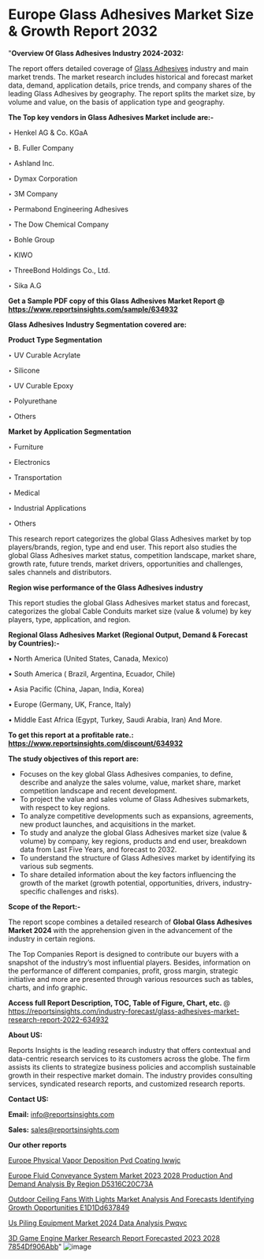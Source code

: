 # Europe Glass Adhesives Market Size & Growth Report 2032

"<strong>Overview Of Glass Adhesives Industry 2024-2032:</strong>

The report offers detailed coverage of <a href=https://www.reportsinsights.com/sample/634932>Glass Adhesives</a> industry and main market trends. The market research includes historical and forecast market data, demand, application details, price trends, and company shares of the leading Glass Adhesives by geography. The report splits the market size, by volume and value, on the basis of application type and geography.

<strong>The Top key vendors in Glass Adhesives Market include are:- </strong>

‣ Henkel AG & Co. KGaA

‣ B. Fuller Company

‣ Ashland Inc.

‣ Dymax Corporation

‣ 3M Company

‣ Permabond Engineering Adhesives

‣ The Dow Chemical Company

‣ Bohle Group

‣ KIWO

‣ ThreeBond Holdings Co., Ltd.

‣ Sika A.G

<strong>Get a Sample PDF copy of this Glass Adhesives Market Report </strong><strong>@ <a href=https://www.reportsinsights.com/sample/634932 style=color:#0000ff;>https://www.reportsinsights.com/sample/634932</a> </strong>

<strong>Glass Adhesives Industry Segmentation covered are:</strong>

<strong>Product Type Segmentation</strong>

‣    UV Curable Acrylate

‣ Silicone

‣ UV Curable Epoxy

‣ Polyurethane

‣ Others

<strong>Market by Application Segmentation</strong>

‣   Furniture

‣ Electronics

‣ Transportation

‣ Medical

‣ Industrial Applications

‣ Others

This research report categorizes the global Glass Adhesives market by top players/brands, region, type and end user. This report also studies the global Glass Adhesives market status, competition landscape, market share, growth rate, future trends, market drivers, opportunities and challenges, sales channels and distributors.

<strong>Region wise performance of the Glass Adhesives industry</strong><strong> </strong>

This report studies the global Glass Adhesives market status and forecast, categorizes the global Cable Conduits market size (value &amp; volume) by key players, type, application, and region. 

<strong>Regional Glass Adhesives Market (Regional Output, Demand &amp; Forecast by Countries):-</strong>

• North America (United States, Canada, Mexico)

• South America ( Brazil, Argentina, Ecuador, Chile)

• Asia Pacific (China, Japan, India, Korea)

• Europe (Germany, UK, France, Italy)

• Middle East Africa (Egypt, Turkey, Saudi Arabia, Iran) And More.

<strong>To get this report at a profitable rate.: <a href=https://www.reportsinsights.com/discount/634932 style=color:#0000ff;>https://www.reportsinsights.com/discount/634932</a></strong>

<strong>The study objectives of this report are:</strong>
<ul>
  <li>Focuses on the key global Glass Adhesives companies, to define, describe and analyze the sales volume, value, market share, market competition landscape and recent development.</li>
  <li>To project the value and sales volume of Glass Adhesives submarkets, with respect to key regions.</li>
  <li>To analyze competitive developments such as expansions, agreements, new product launches, and acquisitions in the market.</li>
  <li>To study and analyze the global Glass Adhesives market size (value &amp; volume) by company, key regions, products and end user, breakdown data from Last Five Years, and forecast to 2032.</li>
  <li>To understand the structure of Glass Adhesives market by identifying its various sub segments.</li>
  <li>To share detailed information about the key factors influencing the growth of the market (growth potential, opportunities, drivers, industry-specific challenges and risks).</li>
</ul>
<strong>Scope of the Report:-</strong><strong> </strong>

The report scope combines a detailed research of <strong>Global Glass Adhesives Market 2024 </strong>with the apprehension given in the advancement of the industry in certain regions.

The Top Companies Report is designed to contribute our buyers with a snapshot of the industry’s most influential players. Besides, information on the performance of different companies, profit, gross margin, strategic initiative and more are presented through various resources such as tables, charts, and info graphic.

<strong>Access full Report Description, TOC, Table of Figure, Chart, etc. </strong>@   <a href=https://reportsinsights.com/industry-forecast/glass-adhesives-market-research-report-2022-634932 style=color:#0000ff;>https://reportsinsights.com/industry-forecast/glass-adhesives-market-research-report-2022-634932</a>

<strong>About US:</strong>

Reports Insights is the leading research industry that offers contextual and data-centric research services to its customers across the globe. The firm assists its clients to strategize business policies and accomplish sustainable growth in their respective market domain. The industry provides consulting services, syndicated research reports, and customized research reports.

<strong>Contact US:</strong>

<p class=""""><b>Email:</b> <a href=mailto:info@reportsinsights.com>info@reportsinsights.com</a></p>
<p class=""""><b>Sales:</b> <a href=mailto:sales@reportsinsights.com>sales@reportsinsights.com</a></p>

<strong>Our other reports</strong>

<a href=https://www.linkedin.com/pulse/europe-physical-vapor-deposition-pvd-coating-iwwjc/>Europe Physical Vapor Deposition Pvd Coating Iwwjc</a>

<a href=https://medium.com/@aryawankhede943/europe-fluid-conveyance-system-market-2023-2028-production-and-demand-analysis-by-region-d5316c20c73a>Europe Fluid Conveyance System Market 2023 2028 Production And Demand Analysis By Region D5316C20C73A</a>

<a href=https://medium.com/@aaradhyashinde84758/outdoor-ceiling-fans-with-lights-market-analysis-and-forecasts-identifying-growth-opportunities-e1d1dd637849>Outdoor Ceiling Fans With Lights Market Analysis And Forecasts Identifying Growth Opportunities E1D1Dd637849</a>

<a href=https://www.linkedin.com/pulse/us-piling-equipment-market-2024-data-analysis-pwqvc/>Us Piling Equipment Market 2024 Data Analysis Pwqvc</a>

<a href=https://medium.com/@aryawankhede943/3d-game-engine-marker-research-report-forecasted-2023-2028-7854df906abb>3D Game Engine Marker Research Report Forecasted 2023 2028 7854Df906Abb</a>"
![image](https://github.com/Reportsinsights123/RIgrowth/assets/158415881/a496a098-d3d6-430a-8764-7c8b598ded4a)

